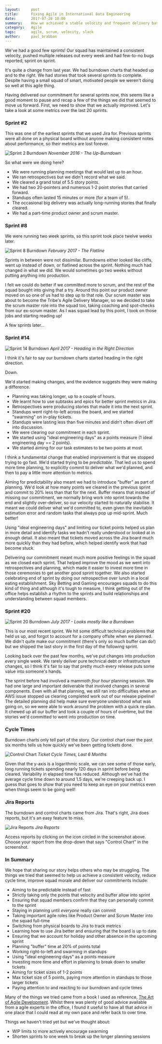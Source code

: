 ```yaml
---
layout:     post
title:      Fixing Agile in International Data Engineering
date:       2017-07-28 10:00
summary:    How we achieved a stable velocity and frequent delivery based on scrum
category:   Agile
tags:       agile, scrum, velocity, slack
author:     paul_brabban
---
```


We've had a good few sprints!
Our squad has maintained a consistent velocity,
pushed multiple releases out every week
and had few-to-no bugs reported, sprint on sprint.

It's quite a change from last year.
We had burndown charts that headed up and to the right.
We had stories that took several sprints to complete.
Despite having a small squad of smart, motivated people
we weren't doing so well at this agile thing.

Having delivered our commitment for several sprints now,
this seems like a good moment to pause and recap a few of the things
we did that seemed to move us forward.
First, we need to show that we actually improved.
Let's take a look at some metrics over the last 20 sprints.

### Sprint #2

This was one of the earliest sprints that we used Jira for.
Previous sprints were all done on a physical board without anyone making consistent
notes about performance, so their metrics are lost forever.

![Sprint 2 Burndown](/images/intl-data-agile/02-burnup.png)
*November 2016 - The Up-Burndown*

So what were we doing here?
- We were running planning meetings that would last up to an hour.
- We ran retrospectives but we didn't record what we said.
- We cleared a grand total of 5.5 story points.
- We had two 20-pointers and numerous 1-2 point stories that carried forward.
- Standups often lasted 15 minutes or more (for a team of 5).
- The occasional big delivery was actually long-running stories that finally cleared.
- We had a part-time product owner and scrum master.

### Sprint #8

We were running two week sprints, so this sprint took place twelve weeks later.

![Sprint 8 Burndown](/images/intl-data-agile/08-flatline.png)
*February 2017 - The Flatline*

Sprints in between were not dissimilar.
Burndowns either looked like cliffs,
went up instead of down,
or flatlined across the sprint.
Nothing much had changed in what we did.
We would sometimes go two weeks without putting anything into production.

I felt we could do better if we committed more to scrum,
and the rest of the squad bought into giving that a try.
Around this point our product owner moved on so one of us had to step up to that role.
Our scrum master was about to become the Tribe's Agile Delivery Manager,
so we decided to take the scrum master role into the squad too,
taking coaching and spot-checks from our ex-scrum master.
As I was squad lead by this point, I took on those jobs and starting reading up!

A few sprints later...

### Sprint #14

![Sprint 14 Burndown](/images/intl-data-agile/14-notbad.png)
*April 2017 - Heading in the Right Direction*

I think it's fair to say our burndown charts started heading in the right direction.

Down.

We'd started making changes, and the evidence suggests they were making a difference.
- Planning was taking longer, up to a couple of hours.
- We learnt how to use subtasks and epics for better sprint metrics in Jira.
- Retrospectives were producing stories that made it into the next sprint.
- Standups went right-to-left across the board, and we started "swarming" on in-play tickets.
- Standups were lasting less than five minutes and didn't often divert off into discussion.
- We were clearing our commitment in each sprint.
- We started using "ideal engineering days" as a points measure (1 ideal engineering day == 2 points).
- We started aiming for our task estimates to be two points at most.

I think a fundamental change that enabled improvement is that we stopped trying to go fast.
We'd started trying to be *predictable*.
That led us to spend more time planning,
to explicitly commit to deliver what we'd planned,
and then to pay a little more attention to metrics.

Aiming for predictability also meant we had to introduce "buffer" as part of planning.
We'd look at how many points we cleared in the previous sprint
and commit to 20% less than that for the next.
Buffer means that instead of missing our commitment,
we normally bring work into sprint towards the end and slightly over-deliver,
so our velocity started to naturally stabilise.
It meant we could deliver what we'd committed to,
even given the inevitable estimation error and random tasks that always pop up mid-sprint.
Much better!

Using "ideal engineering days" and limiting our ticket points helped us plan in more detail
and identify tasks we hadn't really understood or looked at in enough detail.
It also meant that tickets moved across the Jira board much more quickly than they had before,
which helped identify work that had become stuck.

Delivering our commitment meant much more positive feelings in the squad as we closed each sprint.
That helped improve the mood as we went into retrospectives and planning,
which made it easier to invest more time in those ceremonies to get another good sprint together.
We also started celebrating end of sprint by doing our retrospective over lunch in a local eating establishment.
Sky Betting and Gaming encourages squads to do this kind of thing and although it's tough to measure,
I think getting out of the office helps establish a rhythm to the sprints
and build relationships and understanding between squad members.

### Sprint #20

![Sprint 20 Burndown](/images/intl-data-agile/20-good.png)
*July 2017 - Looks mostly like a Burndown*

This is our most recent sprint. We hit some difficult technical problems that held us up,
and forgot to account for a company offsite when we planned.
We didn't quite make our commitment (there's only so much buffer can do!)
but we shipped the last story in the first day of the following sprint.

Looking back over the past few months, we've put changes into production every single week.
We rarely deliver pure technical debt or infrastructure changes,
so I think it's fair to say that pretty much every release puts some value into someone's hands.

The sprint before had involved a mammoth *four hour* planning session.
We had one large and important deliverable that involved changes in several components.
Even with all that planning, we still ran into difficulties when an AWS issue
stopped us clearing completed work out of our release pipeline!
The detailed planning did help make sure everyone understood what was going on,
so we were able to work around the problem with a quick re-plan.
It chewed up all our buffer and took a couple of hours of overtime,
but the stories we'd committed to went into production on time.

### Cycle Times

Burndown charts only tell part of the story.
Our control chart over the past six months tells us how quickly we've been getting tickets done.

![Control Chart](/images/intl-data-agile/control-chart.png)
*Ticket Cycle Times, Last 6 Months*

Given that the y-axis is a logarithmic scale, we can see some of those early, long running tickets
spending nearly 120 days in sprint before being cleared.
Variability in elapsed time has reduced.
Although we've had the average cycle time down to around 1.5 days, we're creeping back up.
I guess that goes to show that you need to keep an eye on your metrics even when things seem to be going well!

### Jira Reports

The burndown and control charts came from Jira.
That's right, Jira does reports, but it's an easy feature to miss.

![Jira Reports](/images/intl-data-agile/jira-reports.png)
*Jira Reports*

Access reports by clicking on the icon circled in the screenshot above.
Choose your report from the drop-down that says "Control Chart" in the screenshot.

### In Summary

We hope that sharing our story helps others who may be struggling.
The things we tried that seemed to help us achieve a consistent velocity,
reduce cycle time, improve squad morale and deliver our commitments include:

- Aiming to be predictable instead of fast
- Strictly taking only the points that velocity and buffer allow into sprint
- Ensuring that squad members confirm that they can personally commit to the sprint
- Staying in planning until *everyone* really can commit
- Taking important agile roles like Product Owner and Scrum Master into the squad full-time
- Switching from physical boards to Jira to track metrics
- Learning how to use Jira better and ensuring that the board is up to date
- Ensuring that we account for holiday and other absence in the upcoming sprint
- Planning "buffer" time at 20% of points total
- Working right-to-left and swarming in standups
- Using "ideal engineering days" as a points measure
- Investing more time and effort in planning to break down to smaller tickets
- Aiming for ticket sizes of 1-2 points
- Max ticket size of 5 points, paying more attention in standups to those larger tickets
- Paying attention to and reacting to our burndown and cycle times

Many of the things we tried came from a book I used as reference,
[The Art of Agile Development](http://www.jamesshore.com/Agile-Book/).
Whilst there was plenty of good advice available from a agile experts in the office,
I found it useful to have all that advice in one place that
I could read at my own pace and refer back to over time.

Things we haven't tried yet but we've thought about:

- WIP limits to more actively encourage swarming
- Shorten sprints to one week to break up the longer planning sessions

